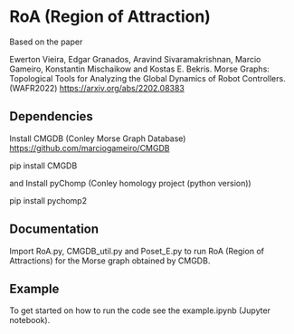 # RoA (Region of Attraction)

Based on the paper 

Ewerton Vieira, Edgar Granados, Aravind Sivaramakrishnan, Marcio Gameiro, Konstantin Mischaikow and Kostas E. Bekris. Morse Graphs: Topological Tools for Analyzing the Global Dynamics of Robot Controllers. (WAFR2022) https://arxiv.org/abs/2202.08383


## Dependencies
Install CMGDB (Conley Morse Graph Database) https://github.com/marciogameiro/CMGDB

pip install CMGDB

and Install pyChomp (Conley homology project (python version))

pip install pychomp2

## Documentation

Import RoA.py, CMGDB_util.py and Poset_E.py to run RoA (Region of Attractions) for the Morse graph obtained by CMGDB.

## Example

To get started on how to run the code see the example.ipynb (Jupyter notebook).
